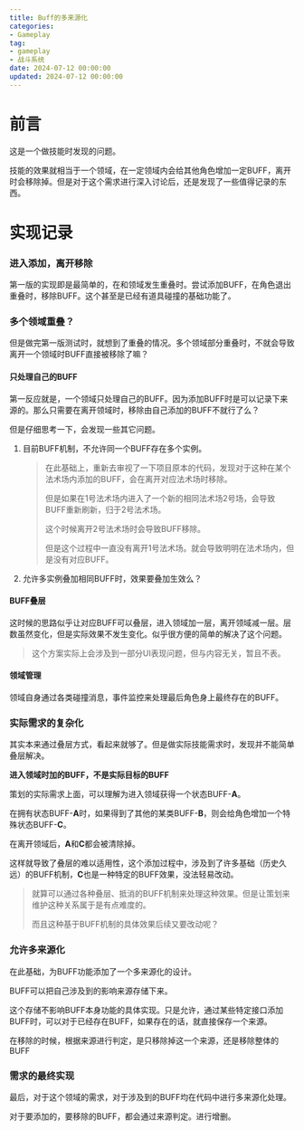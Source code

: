 ```yaml
---
title: Buff的多来源化
categories: 
- Gameplay
tag:
- gameplay
- 战斗系统
date: 2024-07-12 00:00:00
updated: 2024-07-12 00:00:00
---
```


# 前言

这是一个做技能时发现的问题。

技能的效果就相当于一个领域，在一定领域内会给其他角色增加一定BUFF，离开时会移除掉。但是对于这个需求进行深入讨论后，还是发现了一些值得记录的东西。
<!-- more -->

# 实现记录

### 进入添加，离开移除

第一版的实现即是最简单的，在和领域发生重叠时。尝试添加BUFF，在角色退出重叠时，移除BUFF。这个甚至是已经有道具碰撞的基础功能了。

### 多个领域重叠？

但是做完第一版测试时，就想到了重叠的情况。多个领域部分重叠时，不就会导致离开一个领域时BUFF直接被移除了嘛？

#### 只处理自己的BUFF

第一反应就是，一个领域只处理自己的BUFF。因为添加BUFF时是可以记录下来源的。那么只需要在离开领域时，移除由自己添加的BUFF不就行了么？

但是仔细思考一下，会发现一些其它问题。

1. 目前BUFF机制，不允许同一个BUFF存在多个实例。

   > 在此基础上，重新去审视了一下项目原本的代码，发现对于这种在某个法术场内添加的BUFF，会在离开对应法术场时移除。
   >
   > 但是如果在1号法术场内进入了一个新的相同法术场2号场，会导致BUFF重新刷新，归于2号法术场。
   >
   > 这个时候离开2号法术场时会导致BUFF移除。
   >
   > 但是这个过程中一直没有离开1号法术场。就会导致明明在法术场内，但是没有对应BUFF。

2. 允许多实例叠加相同BUFF时，效果要叠加生效么？

#### BUFF叠层

这时候的思路似乎让对应BUFF可以叠层，进入领域加一层，离开领域减一层。层数虽然变化，但是实际效果不发生变化。似乎很方便的简单的解决了这个问题。

> 这个方案实际上会涉及到一部分UI表现问题，但与内容无关，暂且不表。

#### 领域管理

领域自身通过各类碰撞消息，事件监控来处理最后角色身上最终存在的BUFF。

### 实际需求的复杂化

其实本来通过叠层方式，看起来就够了。但是做实际技能需求时，发现并不能简单叠层解决。

**进入领域时加的BUFF，不是实际目标的BUFF**

策划的实际需求上面，可以理解为进入领域获得一个状态BUFF-**A**。

在拥有状态BUFF-**A**时，如果得到了其他的某类BUFF-**B**，则会给角色增加一个特殊状态BUFF-**C**。

在离开领域后，**A**和**C**都会被清除掉。

这样就导致了叠层的难以适用性，这个添加过程中，涉及到了许多基础（历史久远）的BUFF机制，**C**也是一种特定的BUFF效果，没法轻易改动。

> 就算可以通过各种叠层、抵消的BUFF机制来处理这种效果。但是让策划来维护这种关系属于是有点难度的。
>
> 而且这种基于BUFF机制的具体效果后续又要改动呢？

### 允许多来源化

在此基础，为BUFF功能添加了一个多来源化的设计。

BUFF可以把自己涉及到的影响来源存储下来。

这个存储不影响BUFF本身功能的具体实现。只是允许，通过某些特定接口添加BUFF时，可以对于已经存在BUFF，如果存在的话，就直接保存一个来源。

在移除的时候，根据来源进行判定，是只移除掉这一个来源，还是移除整体的BUFF

### 需求的最终实现

最后，对于这个领域的需求，对于涉及到的BUFF均在代码中进行多来源化处理。

对于要添加的，要移除的BUFF，都会通过来源判定。进行增删。
